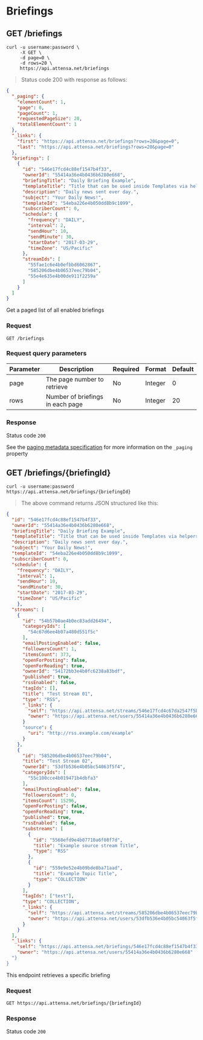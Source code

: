 # Briefings

## GET /briefings

```shell
curl -u username:password \
     -X GET \
     -d page=0 \
     -d rows=20 \
     https://api.attensa.net/briefings
```

> Status code 200 with response as follows:

```json
{
  "_paging": {
    "elementCount": 1,
    "page": 0,
    "pageCount": 1,
    "requestedPageSize": 20,
    "totalElementCount": 1
  },
  "_links": {
    "first": "https://api.attensa.net/briefings?rows=20&page=0",
    "last": "https://api.attensa.net/briefings?rows=20&page=0"
  },
  "briefings": [
    {
      "id": "546e17fcd4c88ef1547b4f33",
      "ownerId": "55414a36e4b0436b6280e668",
      "briefingTitle": "Daily Briefing Example",
      "templateTitle": "Title that can be used inside Templates via helpers",
      "description": "Daily news sent ever day.",
      "subject": "Your Daily News!",
      "templateId": "54eba226e4b050dd8b9c1099",
      "subscriberCount": 0,
      "schedule": {
        "frequency": "DAILY",
        "interval": 2,
        "sendHour": 10,
        "sendMinute": 30,
        "startDate": "2017-03-29",
        "timeZone": "US/Pacific"
      },
      "streamIds": [
        "55fae1c6e4b0efbbd6062867",
        "585206dbe4b06537eec79b04",
        "55e4e635e4b00de911f2259a"
      ]
    }
  ]
}
```

Get a paged list of all enabled briefings

### Request

`GET /briefings`

### Request query parameters

Parameter | Description | Required | Format | Default
--------- | ----------- | -------- | ------ | -------
page | The page number to retrieve | No | Integer | 0
rows | Number of briefings in each page | No | Integer | 20

### Response

Status code `200`

See the [paging metadata specification](#paging-format) for more information on the `_paging` property


## GET /briefings/{briefingId}

```shell
curl -u username:password https://api.attensa.net/briefings/{briefingId}
```
> The above command returns JSON structured like this:

```json
{
  "id": "546e17fcd4c88ef1547b4f33",
  "ownerId": "55414a36e4b0436b6280e668",
  "briefingTitle": "Daily Briefing Example",
  "templateTitle": "Title that can be used inside Templates via helpers.",
  "description": "Daily news sent ever day.",
  "subject": "Your Daily News!",
  "templateId": "54eba226e4b050dd8b9c1099",
  "subscriberCount": 0,
  "schedule": {
    "frequency": "DAILY",
    "interval": 1,
    "sendHour": 10,
    "sendMinute": 30,
    "startDate": "2017-03-29",
    "timeZone": "US/Pacific"
    },
  "streams": [
    {
      "id": "54b57b0ae4b0ec83add26494",
      "categoryIds": [
        "54c67d6ee4b07a480d551f5c"
      ],
      "emailPostingEnabled": false,
      "followersCount": 1,
      "itemsCount": 373,
      "openForPosting": false,
      "openForReading": true,
      "ownerId": "54172bb3e4b0fc6238a83bdf",
      "published": true,
      "rssEnabled": false,
      "tagIds": [],
      "title": "Test Stream 01",
      "type": "RSS",
      "_links": {
        "self": "https://api.attensa.net/streams/546e17fcd4c67da2547f5b61",
        "owner": "https://api.attensa.net/users/55414a36e4b0436b6280e668"
      }
      "source": {
        "uri": "http://rss.example.com/example"
      }
    },
    {
      "id": "585206dbe4b06537eec79b04",
      "title": "Test Stream 02",
      "ownerId": "53dfb536e4b05bc54063f5f4",
      "categoryIds": [
        "55c100cce4b019471b4dbfa3"
      ],
      "emailPostingEnabled": false,
      "followersCount": 0,
      "itemsCount": 15296,
      "openForPosting": false,
      "openForReading": true,
      "published": true,
      "rssEnabled": false,
      "substreams": [
        {
          "id": "5568efd9e4b07710a6f08f7d",
          "title": "Example source stream Title",
          "type": "RSS"
        },
        {
          "id": "559e9e52e4b09bde8ba71aad",
          "title": "Example Topic Title",
          "type": "COLLECTION"
        }
      ],
      "tagIds": ["test"],
      "type": "COLLECTION",
      "_links": {
        "self": "https://api.attensa.net/streams/585206dbe4b06537eec79b04",
        "owner": "https://api.attensa.net/users/53dfb536e4b05bc54063f5f4"
      }
    }
  ],
  "_links": {
    "self": "https://api.attensa.net/briefings/546e17fcd4c88ef1547b4f33",
    "owner": "https://api.attensa.net/users/55414a36e4b0436b6280e668"
  "}
}
```

This endpoint retrieves a specific briefing

### Request

`GET https://api.attensa.net/briefings/{briefingId}`

### Response

Status code `200`

